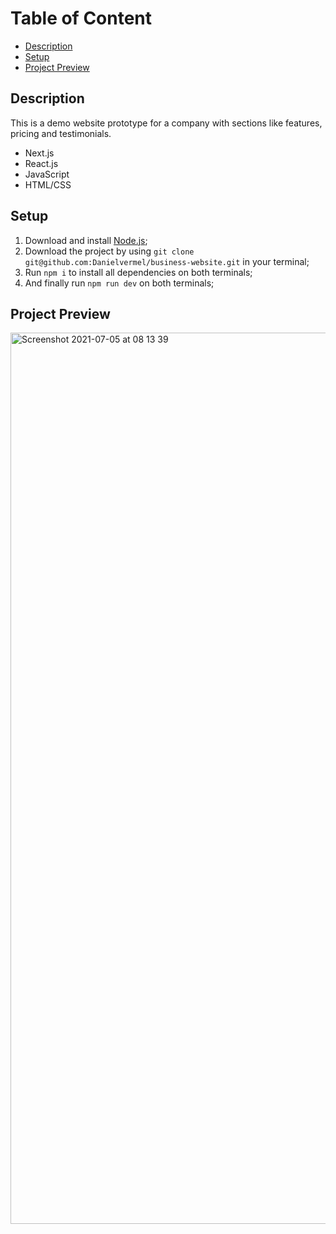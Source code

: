 
# Table of Content
- [Description](#description)
- [Setup](#setup)
- [Project Preview](#project-preview)

## Description

This is a demo website prototype for a company with sections like features, pricing and testimonials.
- Next.js
- React.js
- JavaScript
- HTML/CSS


<a id="setup"></a>
## Setup
1. Download and install [Node.js](https://nodejs.org/en/download/);
3. Download the project by using `git clone git@github.com:Danielvermel/business-website.git` in your terminal;
10. Run `npm i` to install all dependencies on both terminals;
9. And finally run `npm run dev` on both terminals;


<a id="project-preview"></a>
##  Project Preview
<img width="1426" alt="Screenshot 2021-07-05 at 08 13 39" src="https://user-images.githubusercontent.com/32749108/124432040-0deef200-dd69-11eb-9d8c-bca9091147a8.png">
